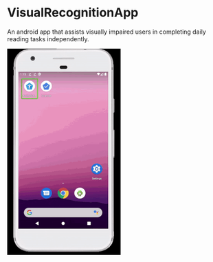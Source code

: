 # VisualRecognitionApp
An android app that assists visually impaired users in completing daily reading tasks independently.

![Demo (version without TalkBack)](https://github.com/tianyaliu95/VisualRecognitionApp/blob/master/ProjectDemo%20(gif%20no%20sound).gif)